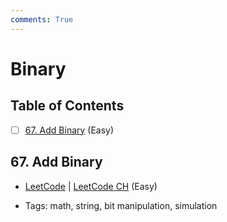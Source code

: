 ```yaml
---
comments: True
---
```


# Binary

## Table of Contents

- [ ] [67. Add Binary](https://leetcode.cn/problems/add-binary/) (Easy)

## 67. Add Binary

-   [LeetCode](https://leetcode.com/problems/add-binary/) | [LeetCode CH](https://leetcode.cn/problems/add-binary/) (Easy)

-   Tags: math, string, bit manipulation, simulation
